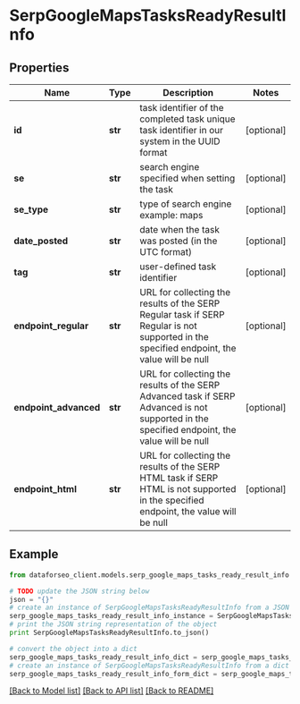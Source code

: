 # SerpGoogleMapsTasksReadyResultInfo


## Properties

Name | Type | Description | Notes
------------ | ------------- | ------------- | -------------
**id** | **str** | task identifier of the completed task unique task identifier in our system in the UUID format | [optional] 
**se** | **str** | search engine specified when setting the task | [optional] 
**se_type** | **str** | type of search engine example: maps | [optional] 
**date_posted** | **str** | date when the task was posted (in the UTC format) | [optional] 
**tag** | **str** | user-defined task identifier | [optional] 
**endpoint_regular** | **str** | URL for collecting the results of the SERP Regular task if SERP Regular is not supported in the specified endpoint, the value will be null | [optional] 
**endpoint_advanced** | **str** | URL for collecting the results of the SERP Advanced task if SERP Advanced is not supported in the specified endpoint, the value will be null | [optional] 
**endpoint_html** | **str** | URL for collecting the results of the SERP HTML task if SERP HTML is not supported in the specified endpoint, the value will be null | [optional] 

## Example

```python
from dataforseo_client.models.serp_google_maps_tasks_ready_result_info import SerpGoogleMapsTasksReadyResultInfo

# TODO update the JSON string below
json = "{}"
# create an instance of SerpGoogleMapsTasksReadyResultInfo from a JSON string
serp_google_maps_tasks_ready_result_info_instance = SerpGoogleMapsTasksReadyResultInfo.from_json(json)
# print the JSON string representation of the object
print SerpGoogleMapsTasksReadyResultInfo.to_json()

# convert the object into a dict
serp_google_maps_tasks_ready_result_info_dict = serp_google_maps_tasks_ready_result_info_instance.to_dict()
# create an instance of SerpGoogleMapsTasksReadyResultInfo from a dict
serp_google_maps_tasks_ready_result_info_form_dict = serp_google_maps_tasks_ready_result_info.from_dict(serp_google_maps_tasks_ready_result_info_dict)
```
[[Back to Model list]](../README.md#documentation-for-models) [[Back to API list]](../README.md#documentation-for-api-endpoints) [[Back to README]](../README.md)


